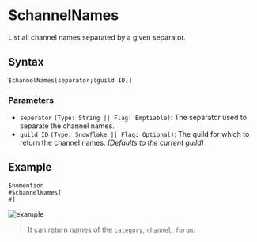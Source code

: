 # $channelNames
List all channel names separated by a given separator.

## Syntax
```
$channelNames[separator;(guild ID)]
```
### Parameters
- `seperator` `(Type: String || Flag: Emptiable)`: The separator used to separate the channel names.
- `guild ID` `(Type: Snowflake || Flag: Optional)`: The guild for which to return the channel names. _(Defaults to the current guild)_
## Example
```
$nomention
#$channelNames[ 
#]
```
![example](https://user-images.githubusercontent.com/113303649/212546110-0db7b143-f192-45df-9866-98d8c4f7913e.png)
> It can return names of the `category`, `channel`, `forum`.